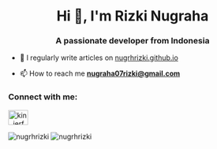 <h1 align="center">Hi 👋, I'm Rizki Nugraha</h1>
<h3 align="center">A passionate developer from Indonesia</h3>

- 📝 I regularly write articles on [nugrhrizki.github.io](https://nugrhrizki.github.io)

- 📫 How to reach me **nugraha07rizki@gmail.com**

<h3 align="left">Connect with me:</h3>
<p align="left">
 <a href="https://twitter.com/kin_jerf" target="blank">
  <img align="center" src="https://logodownload.org/wp-content/uploads/2014/09/twitter-logo-1.png" alt="kin_jerf" height="30" width="40" />
 </a>
</p>

<p>
 <img align="center" src="https://github-readme-stats.vercel.app/api/top-langs?username=nugrhrizki&show_icons=true&locale=en" alt="nugrhrizki" />
 <img align="center" src="https://github-readme-stats.vercel.app/api?username=nugrhrizki&hide=issues&show_icons=true&include_all_commits=true" alt="nugrhrizki" />
</p>


